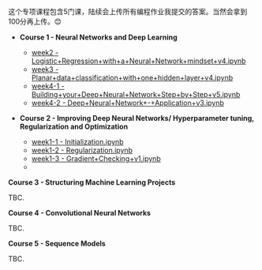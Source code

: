 

这个专项课程包含5门课，陆续会上传所有编程作业我提交的答案。当然会拿到100分再上传。😊

* **Course 1 - Neural Networks and Deep Learning**
  * [week2 - Logistic+Regression+with+a+Neural+Network+mindset+v4.ipynb](https://github.com/niudd/deeplearning_Andrew_Ng_Coursera/blob/master/Course%201%20-%20programming%20assignments/Logistic%2BRegression%2Bwith%2Ba%2BNeural%2BNetwork%2Bmindset%2Bv4.ipynb)
  * [week3 - Planar+data+classification+with+one+hidden+layer+v4.ipynb](https://github.com/niudd/deeplearning_Andrew_Ng_Coursera/blob/master/Course%201%20-%20programming%20assignments/Planar%2Bdata%2Bclassification%2Bwith%2Bone%2Bhidden%2Blayer%2Bv4.ipynb)
  * [week4-1 - Building+your+Deep+Neural+Network+Step+by+Step+v5.ipynb](https://github.com/niudd/deeplearning_Andrew_Ng_Coursera/blob/master/Course%201%20-%20programming%20assignments/Building%2Byour%2BDeep%2BNeural%2BNetwork%2B-%2BStep%2Bby%2BStep%2Bv5.ipynb)
  * [week4-2 - Deep+Neural+Network+-+Application+v3.ipynb](https://github.com/niudd/deeplearning_Andrew_Ng_Coursera/blob/master/Course%201%20-%20programming%20assignments/Deep%2BNeural%2BNetwork%2B-%2BApplication%2Bv3.ipynb)


* **Course 2 - Improving Deep Neural Networks/ Hyperparameter tuning, Regularization and Optimization**
  * [week1-1 - Initialization.ipynb](https://github.com/niudd/deeplearning_Andrew_Ng_Coursera/blob/master/Course%202%20-%20programming%20assignments/week1-1%20-%20Initialization.ipynb)
  * [week1-2 - Regularization.ipynb](https://github.com/niudd/deeplearning_Andrew_Ng_Coursera/blob/master/Course%202%20-%20programming%20assignments/week1-2%20-%20Regularization.ipynb)
  * [week1-3 - Gradient+Checking+v1.ipynb](https://github.com/niudd/deeplearning_Andrew_Ng_Coursera/blob/master/Course%202%20-%20programming%20assignments/week1-3%20-%20Gradient%2BChecking%2Bv1.ipynb)
  * ​



**Course 3 - Structuring Machine Learning Projects**

TBC.



**Course 4 - Convolutional Neural Networks**

TBC.



**Course 5 - Sequence Models**

TBC.